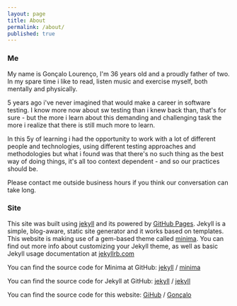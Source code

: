 ```yaml
---
layout: page
title: About
permalink: /about/
published: true
---
```


### Me

My name is Gonçalo Lourenço, I'm 36 years old and a proudly father of two. In my spare time i like to read, listen music and exercise myself, both mentally and physically.

5 years ago i've never imagined that would make a career in software testing. I know more now about sw testing than i knew back than, that's for sure - but the more i learn about this demanding and challenging task the more i realize that there is still much more to learn.

In this 5y of learning i had the opportunity to work with a lot of different people and technologies, using different testing approaches and methodologies but what i found was that there's no such thing as the best way of doing things, it's all too context dependent - and so our practices should be.

Please contact me outside business hours if you think our conversation can take long.

### Site

This site was built using [jekyll](https://jekyllrb.com/) and its powered by [GitHub Pages](https://pages.github.com/). Jekyll is a simple, blog-aware, static site generator and it works based on templates. This website is making use of a gem-based theme called [minima](https://github.com/jekyll/minima).
You can find out more info about customizing your Jekyll theme, as well as basic Jekyll usage documentation at [jekyllrb.com](https://jekyllrb.com/)

You can find the source code for Minima at GitHub:
[jekyll][jekyll-organization] /
[minima](https://github.com/jekyll/minima)

You can find the source code for Jekyll at GitHub:
[jekyll][jekyll-organization] /
[jekyll](https://github.com/jekyll/jekyll)

You can find the source code for this website:
[GiHub][myGitHub] /
[Gonçalo](https://github.com/cnogola/cnogola.github.io)

[jekyll-organization]: https://github.com/jekyll
[myGitHub]: https://github.com/cnogola